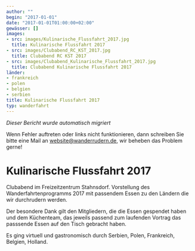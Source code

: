 ```yaml
---
author: ""
begin: "2017-01-01"
date: "2017-01-01T01:00:00+02:00"
gewässer: []
images:
- src: images/Kulinarische_Flussfahrt_2017.jpg
  title: Kulinarische Flussfahrt 2017
- src: images/Clubabend_RC_KST_2017.jpg
  title: Clubabend RC KST 2017
- src: images/Clubabend_Kulinarische_Flussfahrt_2017.jpg
  title: Clubabend Kulinarische Flussfahrt 2017
länder:
- frankreich
- polen
- belgien
- serbien
title: Kulinarische Flussfahrt 2017
typ: wanderfahrt
---
```



*Dieser Bericht wurde automatisch migriert*

Wenn Fehler auftreten oder links nicht funktionieren, dann schreiben Sie bitte eine Mail an website@wanderrudern.de, wir beheben das Problem gerne!



# Kulinarische Flussfahrt 2017


Clubabend im Freizeitzentrum Stahnsdorf. Vorstellung des Wanderfahrtenprogramms 2017 mit passendem Essen zu den Ländern die wir durchrudern werden.

Der besondere Dank gilt den Mitgliedern, die die Essen gespendet haben und dem Küchenteam, das jeweils passend zum laufenden Vortrag das passsende Essen auf den Tisch gebracht haben.

Es ging virtuell und gastronomisch durch Serbien, Polen, Frankreich, Belgien, Holland.